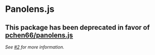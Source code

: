 # Panolens.js

## This package has been deprecated in favor of [pchen66/panolens.js](https://github.com/pchen66/panolens.js)

_See [#2](https://github.com/sbolel/panolens.js/issues/2) for more information._
